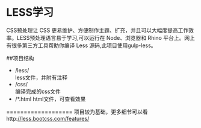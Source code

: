 LESS学习
============
CSS预处理让 CSS 更易维护、方便制作主题、扩充，并且可以大幅度提高工作效率。LESS预处理语言易于学习,可以运行在 Node、浏览器和 Rhino 平台上。网上有很多第三方工具帮助你编译 Less 源码,此项目使用gulp-less。<br>

##项目结构
* /less/<br>
	less文件，并附有注释
* /css/<br>
	编译完成的css文件
* /*.html
	html文件，可查看效果

===================
项目较为基础，更多细节可以看http:[//less.bootcss.com/features/](http://less.bootcss.com/features/)



